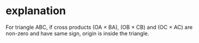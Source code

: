 # explanation

For triangle ABC, if cross products (OA × BA), (OB × CB) and (OC × AC) are non-zero and have same sign, origin is inside the triangle.
